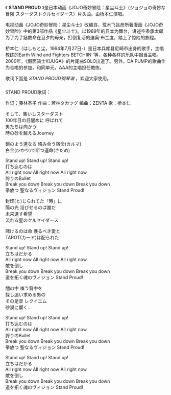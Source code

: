 

《 **STAND PROUD** 》是日本动画《JOJO奇妙冒险：星尘斗士》（ジョジョの奇妙な冒険 スターダストクルセイダース）片头曲。由桥本仁演唱。

电视动画《JOJO奇妙冒险：星尘斗士》改编自，荒木飞吕彦所著漫画《JOJO奇妙冒险》中的第3部作品《星尘斗士》。以1989年的日本为舞台，讲述空条承太郎为了为了拯救命在旦夕的母亲，打倒复活的迪奥·布兰度，踏上了惊险的旅程。

桥本仁（はしもと尘，1964年7月27日-）是日本兵库县尼崎市出身的歌手，主唱教练的Earth Wind and Fighters BETCHIIN
&apos;等，各种各样的乐队中担当主唱。2000年，《假面骑士KUUGA》的片尾曲SOLO出道了。另外，DA
PUMP的歌曲作为合唱的参加，和同单元，AAA的主唱担任教练。

歌词下面是 _STAND PROUD钢琴谱_ ，欢迎大家使用。

###  
STAND PROUD歌词：

作词：藤林圣子 作曲：若林タカツグ 编曲：ZENTA 歌：桥本仁  
  
そして、集いしスターダスト  
100年目の目醒めに 呼ばれて  
男たちは向かう  
時の砂を越えるJourney

鎖のよう連なる 絡み合う宿命(カルマ)  
白金(ひかり)で断つ運命(さだめ)

Stand up! Stand up! Stand up!  
打ち込むのは  
All right now All right now All right now  
誇りのBullet  
Break you down Break you down Break you down  
拳放つ 聖なるヴィジョン Stand Proud!

封印(と)じられてた「時」に  
陽の光 浴びせるのは誰だ  
未来遺す希望  
流れる星のクルセイダース

賭けるのは命 護るべき愛と  
TAROT(カード)は配られた

Stand up! Stand up! Stand up!  
立ちはだかる  
All right now All right now All right now  
敵を倒し  
Break you down Break you down Break you down  
道を拓く魂のヴィジョン Stand Proud!

闇の中 嗤う背中を  
探し追い求める男の  
その足音 レクイエム  
砂漠に響く…

Stand up! Stand up! Stand up!  
打ち込むのは  
All right now All right now All right now  
誇りのBullet  
Break you down Break you down Break you down  
拳放つ 聖なるヴィジョン Stand Proud!

Stand up! Stand up! Stand up!  
立ちはだかる  
All right now All right now All right now  
敵を倒し  
Break you down Break you down Break you down  
道を拓く魂のヴィジョン Stand Proud!  

